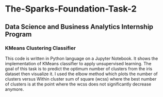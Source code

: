 # The-Sparks-Foundation-Task-2
## Data Science and Business Analytics Internship Program
### KMeans Clustering Classifier
This code is written in Python language on a Jupyter Notebook. It shows the implementation of KMeans classifier to apply unsupervised learning. The goal of this task is to predict the optimum number of clusters from the iris dataset then visualize it. I used the elbow method which plots the number of clusters versus Within cluster sum of square (wcss) where the best number of clusters is at the point where the wcss does not significantly decrease anymore.
